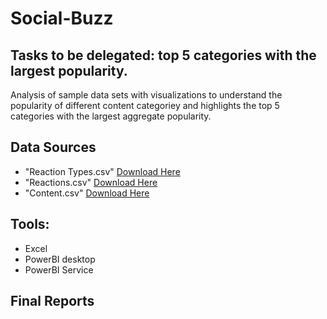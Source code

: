 
#                                Social-Buzz

## Tasks to be delegated: top 5 categories with the largest popularity.
Analysis of sample data sets with visualizations to understand the popularity of different content categoriey and highlights the top 5 categories with the
largest aggregate popularity.

## Data Sources
- "Reaction Types.csv" [Download Here]( https://cdn.theforage.com/vinternships/companyassets/T6kdcdKSTfg2aotxT/MsAqi7SNLKw3C6LAr/1664298399720/ReactionTypes.csv)
- "Reactions.csv" [Download Here](https://cdn.theforage.com/vinternships/companyassets/T6kdcdKSTfg2aotxT/MsAqi7SNLKw3C6LAr/1664298375459/Reactions.csv)
- "Content.csv" [Download Here](https://cdn.theforage.com/vinternships/companyassets/T6kdcdKSTfg2aotxT/MsAqi7SNLKw3C6LAr/1664298350004/Content.csv)
  
## Tools: 
- Excel 
- PowerBI desktop
- PowerBI Service

## Final Reports
